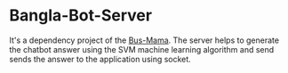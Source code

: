 # Bangla-Bot-Server
It's a dependency project of the [Bus-Mama](https://github.com/rjarman/Bus-Mama). The server helps to generate the chatbot answer using the SVM machine learning algorithm and send sends the answer to the application using socket.
